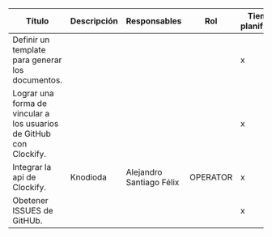 | Título                                                              | Descripción | Responsables             | Rol      | Tiempo planificado | Tiempo real          | Coste                |
| ------------------------------------------------------------------- | ----------- | ------------------------ | -------- | ------------------ | -------------------- | -------------------- |
| Definir un template para generar los documentos.                    |             |                          |          | x                  | 0.0                  | 0.0€                 |
| Lograr una forma de vincular a los usuarios de GitHub con Clockify. |             |                          |          | x                  | 0.0                  | 0.0€                 |
| Integrar la api de Clockify.                                        | Knodioda    | Alejandro Santiago Félix | OPERATOR | x                  | 0.001388888888888889 | 0.03888888888888889€ |
| Obetener ISSUES de GitHUb.                                          |             |                          |          | x                  | 0.0                  | 0.0€                 |